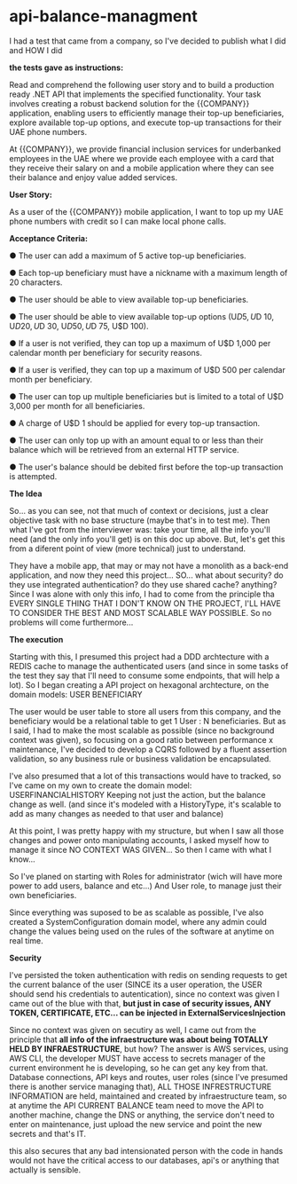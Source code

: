 # api-balance-managment
I had a test that came from a company, so I've decided to publish what I did and HOW I did


**the tests gave as instructions:**

Read and comprehend the following user story and to build a production ready .NET API that
implements the specified functionality. Your task involves creating a robust backend solution for
the {{COMPANY}} application, enabling users to efficiently manage their top-up beneficiaries, explore
available top-up options, and execute top-up transactions for their UAE phone numbers.

At {{COMPANY}}, we provide financial inclusion services for underbanked employees in the
UAE where we provide each employee with a card that they receive their salary on
and a mobile application where they can see their balance and enjoy value added
services.

**User Story:**

As a user of the {{COMPANY}} mobile application, I want to top up my UAE phone numbers with
credit so I can make local phone calls.

**Acceptance Criteria:**

● The user can add a maximum of 5 active top-up beneficiaries.

● Each top-up beneficiary must have a nickname with a maximum length of 20
characters.

● The user should be able to view available top-up beneficiaries.

● The user should be able to view available top-up options (U$D 5, U$D 10, U$D 20, U$D 30,
U$D 50, U$D 75, U$D 100).

● If a user is not verified, they can top up a maximum of U$D 1,000 per calendar month per
beneficiary for security reasons.

● If a user is verified, they can top up a maximum of U$D 500 per calendar month per
beneficiary.

● The user can top up multiple beneficiaries but is limited to a total of U$D 3,000 per month
for all beneficiaries.

● A charge of U$D 1 should be applied for every top-up transaction.

● The user can only top up with an amount equal to or less than their balance which will be
retrieved from an external HTTP service.

● The user's balance should be debited first before the top-up transaction is attempted.

**The Idea**

So... as you can see, not that much of context or decisions, just a clear objective task with no base structure (maybe that's in to test me).
Then what I've got from the interviewer was: take your time, all the info you'll need (and the only info you'll get) is on this doc up above.
But, let's get this from a diferent point of view (more technical) just to understand.

They have a mobile app, that may or may not have a monolith as a back-end application, and now they need this project...
SO... what about security? do they use integrated authentication? do they use shared cache? anything?
Since I was alone with only this info, I had to come from the principle tha EVERY SINGLE THING THAT I DON'T KNOW ON THE PROJECT, I'LL HAVE TO CONSIDER THE BEST AND MOST SCALABLE WAY POSSIBLE. So no problems will come furthermore...

**The execution**

Starting with this, I presumed this project had a DDD archtecture with a REDIS cache to manage the authenticated users (and since in some tasks of the test they say that I'll need to consume some endpoints, that will help a lot).
So I began creating a API project on hexagonal archtecture, on the domain models:
USER
BENEFICIARY

The user would be user table to store all users from this company, and the beneficiary would be a relational table to get 1 User : N beneficiaries.
But as I said, I had to make the most scalable as possible (since no background context was given), so focusing on a good ratio between performance x maintenance,
I've decided to develop a CQRS followed by a fluent assertion validation, so any business rule or business validation be encapsulated.

I've also presumed that a lot of this transactions would have to tracked, so I've came on my own to create the domain model: USERFINANCIALHISTORY
Keeping not just the action, but the balance change as well. (and since it's modeled with a HistoryType, it's scalable to add as many changes as needed to that user and balance)

At this point, I was pretty happy with my structure, but when I saw all those changes and power onto manipulating accounts, I asked myself how to manage it since NO CONTEXT WAS GIVEN...
So then I came with what I know...

So I've planed on starting with Roles for administrator (wich will have more power to add users, balance and etc...)
And User role, to manage just their own beneficiaries.

Since everything was suposed to be as scalable as possible, I've also created a SystemConfiguration domain model, where any admin could change the values being used on the rules of the software at anytime on real time.

**Security**

I've persisted the token authentication with redis on sending requests to get the current balance of the user (SINCE its a user operation, the USER should send his credentials to autentication), since no context was given I came out of the blue with that, **but just in case of security issues, ANY TOKEN, CERTIFICATE, ETC... can be injected in ExternalServicesInjection**

Since no context was given on secutiry as well, I came out from the principle that **all info of the infraestructure was about being TOTALLY HELD BY INFRAESTRUCTURE**, but how?
The answer is AWS services, using AWS CLI, the developer MUST have access to secrets manager of the current environment he is developing, so he can get any key from that.
Database connections, API keys and routes, user roles (since I've presumed there is another service managing that), ALL THOSE INFRESTRUCTURE INFORMATION are held, maintained and created by infraestructure team, so at anytime the API CURRENT BALANCE team need to move the API to another machine, change the DNS or anything, the service don't need to enter on maintenance, just upload the new service and point the new secrets and that's IT.

this also secures that any bad intensionated person with the code in hands would not have the critical access to our databases, api's or anything that actually is sensible.
